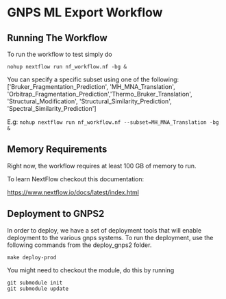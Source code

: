 # GNPS ML Export Workflow

## Running The Workflow
To run the workflow to test simply do

```
nohup nextflow run nf_workflow.nf -bg &
```

You can specify a specific subset using one of the following:
['Bruker_Fragmentation_Prediction', 'MH_MNA_Translation', 'Orbitrap_Fragmentation_Prediction','Thermo_Bruker_Translation', 'Structural_Modification', 'Structural_Similarity_Prediction', 'Spectral_Similarity_Prediction']

E.g: ```nohup nextflow run nf_workflow.nf --subset=MH_MNA_Translation -bg &```

## Memory Requirements
Right now, the workflow requires at least 100 GB of memory to run.

To learn NextFlow checkout this documentation:

https://www.nextflow.io/docs/latest/index.html

## Deployment to GNPS2

In order to deploy, we have a set of deployment tools that will enable deployment to the various gnps systems. To run the deployment, use the following commands from the deploy_gnps2 folder. 

```
make deploy-prod
```

You might need to checkout the module, do this by running

```
git submodule init
git submodule update
```
